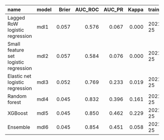 |name                                  |model | Brier| AUC_ROC| AUC_PR| Kappa|trained_on |
|:-------------------------------------|:-----|-----:|-------:|------:|-----:|:----------|
|Lagged RoW logistic regression        |mdl1  | 0.057|   0.576|  0.067| 0.000|2021-03-25 |
|Small feature set logistic regression |mdl2  | 0.057|   0.584|  0.076| 0.000|2021-03-25 |
|Elastic net logistic regression       |mdl3  | 0.052|   0.769|  0.233| 0.019|2021-03-25 |
|Random forest                         |mdl4  | 0.045|   0.832|  0.396| 0.161|2021-03-25 |
|XGBoost                               |mdl5  | 0.045|   0.850|  0.462| 0.229|2021-03-25 |
|Ensemble                              |mdl6  | 0.045|   0.854|  0.451| 0.058|2021-03-25 |

